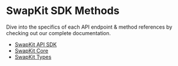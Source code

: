 # SwapKit SDK Methods

Dive into the specifics of each API endpoint & method references by checking out our complete documentation.

* [SwapKit API SDK](api-sdk.md)
* [SwapKit Core](core.md)
* [SwapKit Types](types.md)
